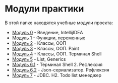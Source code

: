 # Модули практики

В этой папке находятся учебные модули проекта:

- [Модуль 0](units/unit0) - Введение, IntellijIDEA
- [Модуль 1](units/unit1) - Функции, переменные
- [Модуль 2](units/unit2) - Классы, ООП
- [Модуль 3](units/unit3) - Классы, ООП. Paint
- [Модуль 4](units/unit4) - Классы, ООП. Терминал Shell
- [Модуль 5](units/unit5) - List, Generics
- [Модуль 6.1](units/unit6/unit6.1) - Терминал Shell 2. Рефлексия
- [Модуль 6.2](units/unit6/unit6.2) - Json-сериализатор. Рефлексия
- [Модуль 7](units/unit7) - JDBC. H2. Todo list менеджер
